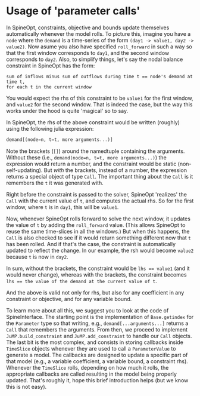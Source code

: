 # Usage of 'parameter calls'

In SpineOpt, constraints, objective and bounds update themselves automatically whenever the model rolls.
To picture this, imagine you have a `node` where the `demand` is a time-series of the form `(day1 -> value1, day2 -> value2)`.
Now asume you also have specified `roll_forward` in such a way so that the first window corresponds to `day1`, and the second window corresponds to `day2`.
Also, to simplify things, let's say the nodal balance constraint in SpineOpt has the form:

```
sum of inflows minus sum of outflows during time t == node's demand at time t,
for each t in the current window
```

You would expect the rhs of this constraint to be `value1` for the first window, and `value2` for the second window.
That is indeed the case, but the way this works under the hood is quite 'magical' so to say.

In SpineOpt, the rhs of the above constraint would be written (roughly) using the following julia expression:

```julia
demand[(node=n, t=t, more arguments...)]
```

Note the brackets (`[]`) around the namedtuple containing the arguments.
Without these (i.e., `demand(node=n, t=t, more arguments...)`) the expression would return a number, and the constraint would be static (non-self-updating).
But *with* the brackets, instead of a number, the expression returns a special object of type `Call`.
The important thing about the `Call` is it remembers the `t` it was generated with.

Right before the constraint is passed to the solver, SpineOpt 'realizes' the `Call`
with the current value of `t`, and computes the actual rhs. So for the first window, where `t` is in `day1`, this will be `value1`.

Now, whenever SpineOpt rolls forward to solve the next window, it updates the value of `t` by adding the `roll_forward` value.
(This allows SpineOpt to reuse the same time-slices in all the windows.)
But when this happens, the `Call` is also checked to see if it would return something different now that `t` has been rolled.
And if that's the case, the constraint is automatically updated to reflect the change. In our example, the rsh would become `value2`
because `t` is now in `day2`.

In sum, without the brackets, the constraint would be `lhs == value1` (and it would never change), whereas with the brackets, the constraint becomes
`lhs == the value of the demand at the current value of t`.

And the above is valid not only for rhs, but also for any coefficient in any constraint or objective, and for any variable bound.

To learn more about all this, we suggest you to look at the code of SpineInterface.
The starting point is the implementation of `Base.getindex` for the `Parameter` type so that writing, e.g., `demand[...arguments...]` returns a `Call` that remembers the arguments.
From then, we proceed to implement `JuMP.build_constraint` and `JuMP.add_constraint` to handle our `Call` objects.
The last bit is the most complex, and consists in storing callbacks inside `TimeSlice` objects whenever they are used to call a `ParameterValue` to generate a model.
The callbacks are designed to update a specific part of that model (e.g., a variable coefficient, a variable bound, a constraint rhs).
Whenever the `TimeSlice` rolls, depending on how much it rolls, the appropriate callbacks are called resulting in the model being properly updated.
That's roughly it, hope this brief introduction helps (but we know this is not easy).
